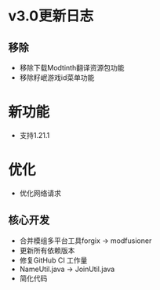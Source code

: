 # v3.0更新日志

## 移除

- 移除下载Modtinth翻译资源包功能
- 移除籽岷游戏id菜单功能

# 新功能

- 支持1.21.1

# 优化

- 优化网络请求

## 核心开发

- 合并模组多平台工具forgix -> modfusioner
- 更新所有依赖版本
- 修复GitHub CI 工作量
- NameUtil.java -> JoinUtil.java
- 简化代码
